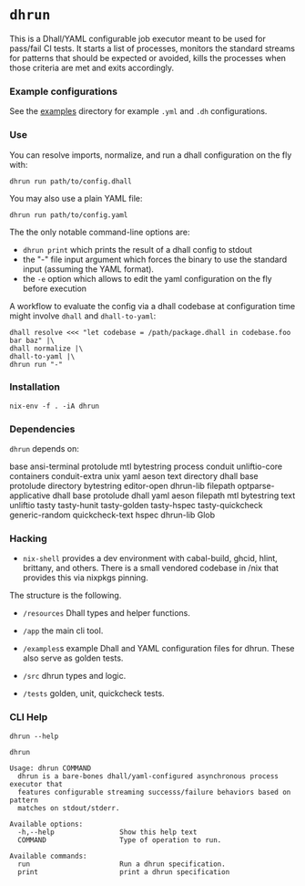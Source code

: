 `dhrun`
=======

This is a Dhall/YAML configurable job executor meant to be used for
pass/fail CI tests. It starts a list of processes, monitors the standard
streams for patterns that should be expected or avoided, kills the
processes when those criteria are met and exits accordingly.

### Example configurations

See the [examples](.examples/) directory for example `.yml` and `.dh`
configurations.

### Use

You can resolve imports, normalize, and run a dhall configuration on the
fly with:

``` {.bash}
dhrun run path/to/config.dhall 
```

You may also use a plain YAML file:

``` {.bash}
dhrun run path/to/config.yaml
```

The the only notable command-line options are:

-   `dhrun print` which prints the result of a dhall config to stdout
-   the "-" file input argument which forces the binary to use the
    standard input (assuming the YAML format).
-   the `-e` option which allows to edit the yaml configuration on the
    fly before execution

A workflow to evaluate the config via a dhall codebase at configuration
time might involve `dhall` and `dhall-to-yaml`:

``` {.bash}
dhall resolve <<< "let codebase = /path/package.dhall in codebase.foo bar baz" |\
dhall normalize |\
dhall-to-yaml |\
dhrun run "-" 
```

### Installation

    nix-env -f . -iA dhrun

### Dependencies

`dhrun` depends on:

base ansi-terminal protolude mtl bytestring process conduit
unliftio-core containers conduit-extra unix yaml aeson text directory
dhall base protolude directory bytestring editor-open dhrun-lib filepath
optparse-applicative dhall base protolude dhall yaml aeson filepath mtl
bytestring text unliftio tasty tasty-hunit tasty-golden tasty-hspec
tasty-quickcheck generic-random quickcheck-text hspec dhrun-lib Glob

### Hacking

-   `nix-shell` provides a dev environment with cabal-build, ghcid,
    hlint, brittany, and others. There is a small vendored codebase in
    /nix that provides this via nixpkgs pinning.

The structure is the following.

-   `/resources` Dhall types and helper functions.

-   `/app` the main cli tool.

-   `/examples`s example Dhall and YAML configuration files for dhrun.
    These also serve as golden tests.

-   `/src` dhrun types and logic.

-   `/tests` golden, unit, quickcheck tests.

### CLI Help

``` {.hidden}
dhrun --help
```

``` {.txt}
dhrun

Usage: dhrun COMMAND
  dhrun is a bare-bones dhall/yaml-configured asynchronous process executor that
  features configurable streaming successs/failure behaviors based on pattern
  matches on stdout/stderr.

Available options:
  -h,--help                Show this help text
  COMMAND                  Type of operation to run.

Available commands:
  run                      Run a dhrun specification.
  print                    print a dhrun specification
```
